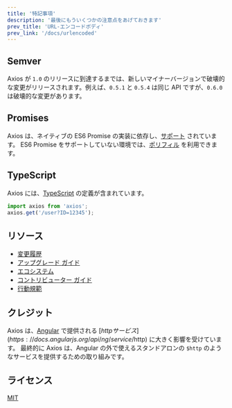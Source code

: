 ```yaml
---
title: '特記事項'
description: '最後にもういくつかの注意点をあげておきます'
prev_title: 'URL-エンコードボディ'
prev_link: '/docs/urlencoded'
---
```


## Semver

Axios が `1.0` のリリースに到達するまでは、新しいマイナーバージョンで破壊的な変更がリリースされます。例えば、`0.5.1` と `0.5.4` は同じ API ですが、`0.6.0` は破壊的な変更があります。

## Promises

Axios は、ネイティブの ES6 Promise の実装に依存し、[サポート](http://caniuse.com/promises) されています。
ES6 Promise をサポートしていない環境では、[ポリフィル](https://github.com/jakearchibald/es6-promise) を利用できます。

## TypeScript

Axios には、[TypeScript](http://typescriptlang.org/) の定義が含まれています。

```typescript
import axios from 'axios';
axios.get('/user?ID=12345');
```

## リソース

* [変更履歴](https://github.com/axios/axios/blob/master/CHANGELOG.md)
* [アップグレード ガイド](https://github.com/axios/axios/blob/master/UPGRADE_GUIDE.md)
* [エコシステム](https://github.com/axios/axios/blob/master/ECOSYSTEM.md)
* [コントリビューター ガイド](https://github.com/axios/axios/blob/master/CONTRIBUTING.md)
* [行動規範](https://github.com/axios/axios/blob/master/CODE_OF_CONDUCT.md)

## クレジット

Axios は、[Angular](https://angularjs.org/) で提供される [$http サービス](https://docs.angularjs.org/api/ng/service/$http) に大きく影響を受けています。 最終的に Axios は、Angular の外で使えるスタンドアロンの `$http` のようなサービスを提供するための取り組みです。

## ライセンス

[MIT](https://github.com/axios/axios/blob/master/LICENSE)
